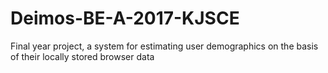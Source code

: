 # Deimos-BE-A-2017-KJSCE
Final year project, a system for estimating user demographics on the basis of their locally stored browser data
